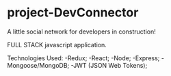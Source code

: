 # project-DevConnector
A little social network for developers in construction!

FULL STACK javascript application.

Technologies Used:
-Redux;
-React;
-Node;
-Express;
-Mongoose/MongoDB;
-JWT (JSON Web Tokens);
